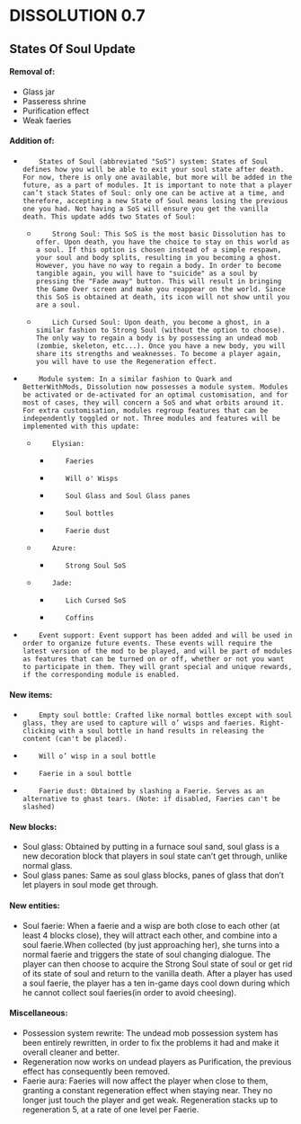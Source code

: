 # DISSOLUTION 0.7

## States Of Soul Update

#### Removal of:

- Glass jar
- Passeress shrine
- Purification effect
- Weak faeries

#### Addition of:

-         States of Soul (abbreviated "SoS") system: States of Soul defines how you will be able to exit your soul state after death. For now, there is only one available, but more will be added in the future, as a part of modules. It is important to note that a player can’t stack States of Soul: only one can be active at a time, and therefore, accepting a new State of Soul means losing the previous one you had. Not having a SoS will ensure you get the vanilla death. This update adds two States of Soul:
     -         Strong Soul: This SoS is the most basic Dissolution has to offer. Upon death, you have the choice to stay on this world as a soul. If this option is chosen instead of a simple respawn, your soul and body splits, resulting in you becoming a ghost. However, you have no way to regain a body. In order to become tangible again, you will have to "suicide" as a soul by pressing the "Fade away" button. This will result in bringing the Game Over screen and make you reappear on the world. Since this SoS is obtained at death, its icon will not show until you are a soul.
     -         Lich Cursed Soul: Upon death, you become a ghost, in a similar fashion to Strong Soul (without the option to choose). The only way to regain a body is by possessing an undead mob (zombie, skeleton, etc...). Once you have a new body, you will share its strengths and weaknesses. To become a player again, you will have to use the Regeneration effect.
-         Module system: In a similar fashion to Quark and BetterWithMods, Dissolution now possesses a module system. Modules be activated or de-activated for an optimal customisation, and for most of cases, they will concern a SoS and what orbits around it. For extra customisation, modules regroup features that can be independently toggled or not. Three modules and features will be implemented with this update: 
     -         Elysian:
          -         Faeries
          -         Will o' Wisps
          -         Soul Glass and Soul Glass panes
          -         Soul bottles
          -         Faerie dust
     -         Azure:
          -         Strong Soul SoS
     -         Jade:
          -         Lich Cursed SoS
          -         Coffins
-         Event support: Event support has been added and will be used in order to organize future events. These events will require the latest version of the mod to be played, and will be part of modules as features that can be turned on or off, whether or not you want to participate in them. They will grant special and unique rewards, if the corresponding module is enabled.

#### New items:

-         Empty soul bottle: Crafted like normal bottles except with soul glass, they are used to capture will o’ wisps and faeries. Right-clicking with a soul bottle in hand results in releasing the content (can't be placed).
-         Will o’ wisp in a soul bottle
-         Faerie in a soul bottle
-         Faerie dust: Obtained by slashing a Faerie. Serves as an alternative to ghast tears. (Note: if disabled, Faeries can't be slashed)

#### New blocks:

- Soul glass: Obtained by putting in a furnace soul sand, soul glass is a new decoration block that players in soul state can’t get through, unlike normal glass.
- Soul glass panes: Same as soul glass blocks, panes of glass that don’t let players in soul mode get through. 

#### New entities:

- Soul faerie: When a faerie and a wisp are both close to each other (at least 4 blocks close), they will attract each other, and combine into a soul faerie.When collected (by just approaching her), she turns into a normal faerie and triggers the state of soul changing dialogue. The player can then choose to acquire the Strong Soul state of soul or get rid of its state of soul and return to the vanilla death. After a player has used a soul faerie, the player has a ten in-game days cool down during which he cannot collect soul faeries(in order to avoid cheesing).

#### Miscellaneous:

- Possession system rewrite: The undead mob possession system has been entirely rewritten, in order to fix the problems it had and make it overall cleaner and better.
- Regeneration now works on undead players as Purification, the previous effect has consequently been removed.
- Faerie aura: Faeries will now affect the player when close to them, granting a constant regeneration effect when staying near. They no longer just touch the player and get weak. Regeneration stacks up to regeneration 5, at a rate of one level per Faerie.